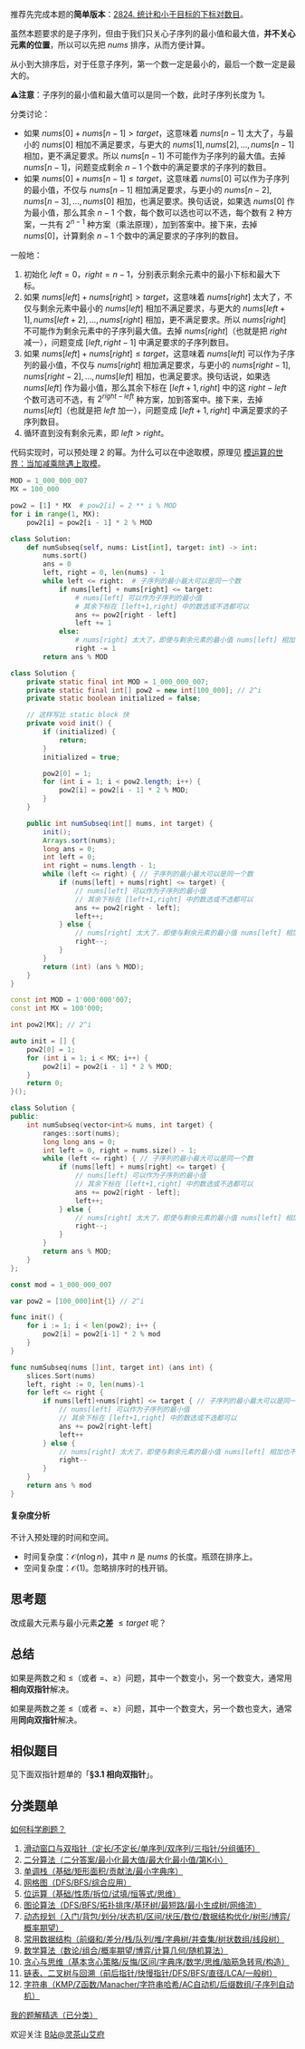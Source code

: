 推荐先完成本题的**简单版本**：[2824. 统计和小于目标的下标对数目](https://leetcode.cn/problems/count-pairs-whose-sum-is-less-than-target/)。

虽然本题要求的是子序列，但由于我们只关心子序列的最小值和最大值，**并不关心元素的位置**，所以可以先把 $\textit{nums}$ 排序，从而方便计算。

从小到大排序后，对于任意子序列，第一个数一定是最小的，最后一个数一定是最大的。

⚠**注意**：子序列的最小值和最大值可以是同一个数，此时子序列长度为 $1$。

分类讨论：

- 如果 $\textit{nums}[0] + \textit{nums}[n-1] > \textit{target}$，这意味着 $\textit{nums}[n-1]$ 太大了，与最小的 $\textit{nums}[0]$ 相加不满足要求，与更大的 $\textit{nums}[1],\textit{nums}[2],\ldots, \textit{nums}[n-1]$ 相加，更不满足要求。所以 $\textit{nums}[n-1]$ 不可能作为子序列的最大值。去掉 $\textit{nums}[n-1]$，问题变成剩余 $n-1$ 个数中的满足要求的子序列的数目。
- 如果 $\textit{nums}[0] + \textit{nums}[n-1] \le \textit{target}$，这意味着 $\textit{nums}[0]$ 可以作为子序列的最小值，不仅与 $\textit{nums}[n-1]$ 相加满足要求，与更小的 $\textit{nums}[n-2],\textit{nums}[n-3],\ldots, \textit{nums}[0]$ 相加，也满足要求。换句话说，如果选 $\textit{nums}[0]$ 作为最小值，那么其余 $n-1$ 个数，每个数可以选也可以不选，每个数有 $2$ 种方案，一共有 $2^{n-1}$ 种方案（乘法原理），加到答案中。接下来，去掉 $\textit{nums}[0]$，计算剩余 $n-1$ 个数中的满足要求的子序列的数目。

一般地：

1. 初始化 $\textit{left}=0$，$\textit{right}=n-1$，分别表示剩余元素中的最小下标和最大下标。
2. 如果 $\textit{nums}[\textit{left}] + \textit{nums}[\textit{right}] > \textit{target}$，这意味着 $\textit{nums}[\textit{right}]$ 太大了，不仅与剩余元素中最小的 $\textit{nums}[\textit{left}]$ 相加不满足要求，与更大的 $\textit{nums}[\textit{left}+1],\textit{nums}[\textit{left}+2],\ldots, \textit{nums}[\textit{right}]$ 相加，更不满足要求。所以 $\textit{nums}[\textit{right}]$ 不可能作为剩余元素中的子序列最大值。去掉 $\textit{nums}[\textit{right}]$（也就是把 $\textit{right}$ 减一），问题变成 $[\textit{left},\textit{right}-1]$ 中满足要求的子序列数目。
3. 如果 $\textit{nums}[\textit{left}] + \textit{nums}[\textit{right}] \le \textit{target}$，这意味着 $\textit{nums}[\textit{left}]$ 可以作为子序列的最小值，不仅与 $\textit{nums}[\textit{right}]$ 相加满足要求，与更小的 $\textit{nums}[\textit{right}-1],\textit{nums}[\textit{right}-2],\ldots, \textit{nums}[\textit{left}]$ 相加，也满足要求。换句话说，如果选 $\textit{nums}[\textit{left}]$ 作为最小值，那么其余下标在 $[\textit{left}+1,\textit{right}]$ 中的这 $\textit{right}-\textit{left}$ 个数可选可不选，有 $2^{\textit{right}-\textit{left}}$ 种方案，加到答案中。接下来，去掉 $\textit{nums}[\textit{left}]$（也就是把 $\textit{left}$ 加一），问题变成 $[\textit{left}+1,\textit{right}]$ 中满足要求的子序列数目。
4. 循环直到没有剩余元素，即 $\textit{left}>\textit{right}$。

代码实现时，可以预处理 $2$ 的幂。为什么可以在中途取模，原理见 [模运算的世界：当加减乘除遇上取模](https://leetcode.cn/circle/discuss/mDfnkW/)。

```py [sol-Python3]
MOD = 1_000_000_007
MX = 100_000

pow2 = [1] * MX  # pow2[i] = 2 ** i % MOD
for i in range(1, MX):
    pow2[i] = pow2[i - 1] * 2 % MOD

class Solution:
    def numSubseq(self, nums: List[int], target: int) -> int:
        nums.sort()
        ans = 0
        left, right = 0, len(nums) - 1
        while left <= right:  # 子序列的最小最大可以是同一个数
            if nums[left] + nums[right] <= target:
                # nums[left] 可以作为子序列的最小值
                # 其余下标在 [left+1,right] 中的数选或不选都可以
                ans += pow2[right - left]
                left += 1
            else:
                # nums[right] 太大了，即使与剩余元素的最小值 nums[left] 相加也不满足要求
                right -= 1
        return ans % MOD
```

```java [sol-Java]
class Solution {
    private static final int MOD = 1_000_000_007;
    private static final int[] pow2 = new int[100_000]; // 2^i
    private static boolean initialized = false;

    // 这样写比 static block 快
    private void init() {
        if (initialized) {
            return;
        }
        initialized = true;

        pow2[0] = 1;
        for (int i = 1; i < pow2.length; i++) {
            pow2[i] = pow2[i - 1] * 2 % MOD;
        }
    }

    public int numSubseq(int[] nums, int target) {
        init();
        Arrays.sort(nums);
        long ans = 0;
        int left = 0;
        int right = nums.length - 1;
        while (left <= right) { // 子序列的最小最大可以是同一个数
            if (nums[left] + nums[right] <= target) {
                // nums[left] 可以作为子序列的最小值
                // 其余下标在 [left+1,right] 中的数选或不选都可以
                ans += pow2[right - left];
                left++;
            } else {
                // nums[right] 太大了，即使与剩余元素的最小值 nums[left] 相加也不满足要求
                right--;
            }
        }
        return (int) (ans % MOD);
    }
}
```

```cpp [sol-C++]
const int MOD = 1'000'000'007;
const int MX = 100'000;

int pow2[MX]; // 2^i

auto init = [] {
    pow2[0] = 1;
    for (int i = 1; i < MX; i++) {
        pow2[i] = pow2[i - 1] * 2 % MOD;
    }
    return 0;
}();

class Solution {
public:
    int numSubseq(vector<int>& nums, int target) {
        ranges::sort(nums);
        long long ans = 0;
        int left = 0, right = nums.size() - 1;
        while (left <= right) { // 子序列的最小最大可以是同一个数
            if (nums[left] + nums[right] <= target) {
                // nums[left] 可以作为子序列的最小值
                // 其余下标在 [left+1,right] 中的数选或不选都可以
                ans += pow2[right - left];
                left++;
            } else {
                // nums[right] 太大了，即使与剩余元素的最小值 nums[left] 相加也不满足要求
                right--;
            }
        }
        return ans % MOD;
    }
};
```

```go [sol-Go]
const mod = 1_000_000_007

var pow2 = [100_000]int{1} // 2^i

func init() {
	for i := 1; i < len(pow2); i++ {
		pow2[i] = pow2[i-1] * 2 % mod
	}
}

func numSubseq(nums []int, target int) (ans int) {
	slices.Sort(nums)
	left, right := 0, len(nums)-1
	for left <= right {
		if nums[left]+nums[right] <= target { // 子序列的最小最大可以是同一个数
			// nums[left] 可以作为子序列的最小值 
			// 其余下标在 [left+1,right] 中的数选或不选都可以
			ans += pow2[right-left]
			left++
		} else {
			// nums[right] 太大了，即使与剩余元素的最小值 nums[left] 相加也不满足要求
			right--
		}
	}
	return ans % mod
}
```

#### 复杂度分析

不计入预处理的时间和空间。

- 时间复杂度：$\mathcal{O}(n\log n)$，其中 $n$ 是 $\textit{nums}$ 的长度。瓶颈在排序上。
- 空间复杂度：$\mathcal{O}(1)$。忽略排序时的栈开销。

## 思考题

改成最大元素与最小元素**之差** $\le \textit{target}$ 呢？

## 总结

如果是两数之和 $\le$（或者 $=$、$\ge$）问题，其中一个数变小，另一个数变大，通常用**相向双指针**解决。

如果是两数之差 $\le$（或者 $=$、$\ge$）问题，其中一个数变大，另一个数也变大，通常用**同向双指针**解决。

## 相似题目

见下面双指针题单的「**§3.1 相向双指针**」。

## 分类题单

[如何科学刷题？](https://leetcode.cn/circle/discuss/RvFUtj/)

1. [滑动窗口与双指针（定长/不定长/单序列/双序列/三指针/分组循环）](https://leetcode.cn/circle/discuss/0viNMK/)
2. [二分算法（二分答案/最小化最大值/最大化最小值/第K小）](https://leetcode.cn/circle/discuss/SqopEo/)
3. [单调栈（基础/矩形面积/贡献法/最小字典序）](https://leetcode.cn/circle/discuss/9oZFK9/)
4. [网格图（DFS/BFS/综合应用）](https://leetcode.cn/circle/discuss/YiXPXW/)
5. [位运算（基础/性质/拆位/试填/恒等式/思维）](https://leetcode.cn/circle/discuss/dHn9Vk/)
6. [图论算法（DFS/BFS/拓扑排序/基环树/最短路/最小生成树/网络流）](https://leetcode.cn/circle/discuss/01LUak/)
7. [动态规划（入门/背包/划分/状态机/区间/状压/数位/数据结构优化/树形/博弈/概率期望）](https://leetcode.cn/circle/discuss/tXLS3i/)
8. [常用数据结构（前缀和/差分/栈/队列/堆/字典树/并查集/树状数组/线段树）](https://leetcode.cn/circle/discuss/mOr1u6/)
9. [数学算法（数论/组合/概率期望/博弈/计算几何/随机算法）](https://leetcode.cn/circle/discuss/IYT3ss/)
10. [贪心与思维（基本贪心策略/反悔/区间/字典序/数学/思维/脑筋急转弯/构造）](https://leetcode.cn/circle/discuss/g6KTKL/)
11. [链表、二叉树与回溯（前后指针/快慢指针/DFS/BFS/直径/LCA/一般树）](https://leetcode.cn/circle/discuss/K0n2gO/)
12. [字符串（KMP/Z函数/Manacher/字符串哈希/AC自动机/后缀数组/子序列自动机）](https://leetcode.cn/circle/discuss/SJFwQI/)

[我的题解精选（已分类）](https://github.com/EndlessCheng/codeforces-go/blob/master/leetcode/SOLUTIONS.md)

欢迎关注 [B站@灵茶山艾府](https://space.bilibili.com/206214)
